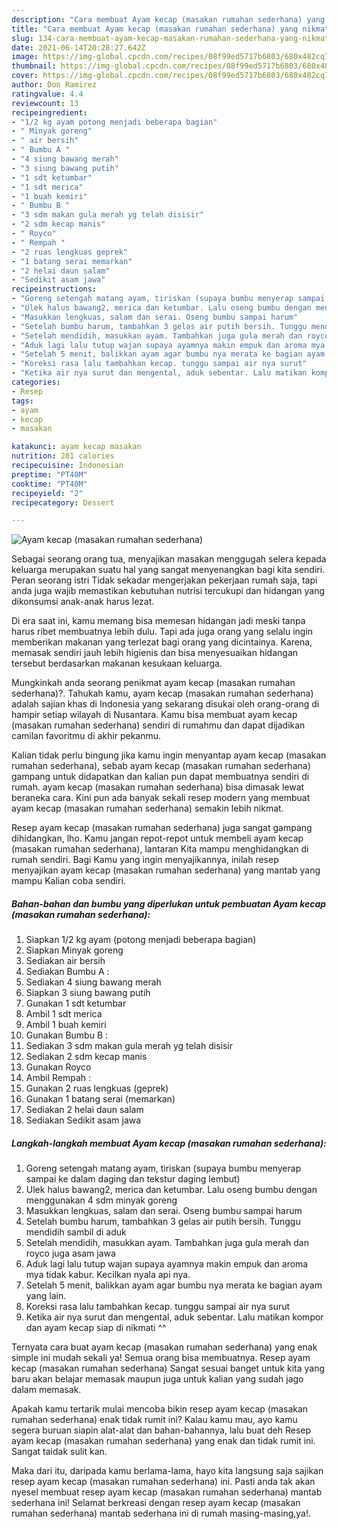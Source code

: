 ```yaml
---
description: "Cara membuat Ayam kecap (masakan rumahan sederhana) yang nikmat dan Mudah Dibuat"
title: "Cara membuat Ayam kecap (masakan rumahan sederhana) yang nikmat dan Mudah Dibuat"
slug: 134-cara-membuat-ayam-kecap-masakan-rumahan-sederhana-yang-nikmat-dan-mudah-dibuat
date: 2021-06-14T20:28:27.642Z
image: https://img-global.cpcdn.com/recipes/08f99ed5717b6803/680x482cq70/ayam-kecap-masakan-rumahan-sederhana-foto-resep-utama.jpg
thumbnail: https://img-global.cpcdn.com/recipes/08f99ed5717b6803/680x482cq70/ayam-kecap-masakan-rumahan-sederhana-foto-resep-utama.jpg
cover: https://img-global.cpcdn.com/recipes/08f99ed5717b6803/680x482cq70/ayam-kecap-masakan-rumahan-sederhana-foto-resep-utama.jpg
author: Don Ramirez
ratingvalue: 4.4
reviewcount: 13
recipeingredient:
- "1/2 kg ayam potong menjadi beberapa bagian"
- " Minyak goreng"
- " air bersih"
- " Bumbu A "
- "4 siung bawang merah"
- "3 siung bawang putih"
- "1 sdt ketumbar"
- "1 sdt merica"
- "1 buah kemiri"
- " Bumbu B "
- "3 sdm makan gula merah yg telah disisir"
- "2 sdm kecap manis"
- " Royco"
- " Rempah "
- "2 ruas lengkuas geprek"
- "1 batang serai memarkan"
- "2 helai daun salam"
- "Sedikit asam jawa"
recipeinstructions:
- "Goreng setengah matang ayam, tiriskan (supaya bumbu menyerap sampai ke dalam daging dan tekstur daging lembut)"
- "Ulek halus bawang2, merica dan ketumbar. Lalu oseng bumbu dengan menggunakan 4 sdm minyak goreng"
- "Masukkan lengkuas, salam dan serai. Oseng bumbu sampai harum"
- "Setelah bumbu harum, tambahkan 3 gelas air putih bersih. Tunggu mendidih sambil di aduk"
- "Setelah mendidih, masukkan ayam. Tambahkan juga gula merah dan royco juga asam jawa"
- "Aduk lagi lalu tutup wajan supaya ayamnya makin empuk dan aroma mya tidak kabur. Kecilkan nyala api nya."
- "Setelah 5 menit, balikkan ayam agar bumbu nya merata ke bagian ayam yang lain."
- "Koreksi rasa lalu tambahkan kecap. tunggu sampai air nya surut"
- "Ketika air nya surut dan mengental, aduk sebentar. Lalu matikan kompor dan ayam kecap siap di nikmati ^^"
categories:
- Resep
tags:
- ayam
- kecap
- masakan

katakunci: ayam kecap masakan 
nutrition: 201 calories
recipecuisine: Indonesian
preptime: "PT40M"
cooktime: "PT40M"
recipeyield: "2"
recipecategory: Dessert

---
```



![Ayam kecap (masakan rumahan sederhana)](https://img-global.cpcdn.com/recipes/08f99ed5717b6803/680x482cq70/ayam-kecap-masakan-rumahan-sederhana-foto-resep-utama.jpg)

Sebagai seorang orang tua, menyajikan masakan menggugah selera kepada keluarga merupakan suatu hal yang sangat menyenangkan bagi kita sendiri. Peran seorang istri Tidak sekadar mengerjakan pekerjaan rumah saja, tapi anda juga wajib memastikan kebutuhan nutrisi tercukupi dan hidangan yang dikonsumsi anak-anak harus lezat.

Di era  saat ini, kamu memang bisa memesan hidangan jadi meski tanpa harus ribet membuatnya lebih dulu. Tapi ada juga orang yang selalu ingin memberikan makanan yang terlezat bagi orang yang dicintainya. Karena, memasak sendiri jauh lebih higienis dan bisa menyesuaikan hidangan tersebut berdasarkan makanan kesukaan keluarga. 



Mungkinkah anda seorang penikmat ayam kecap (masakan rumahan sederhana)?. Tahukah kamu, ayam kecap (masakan rumahan sederhana) adalah sajian khas di Indonesia yang sekarang disukai oleh orang-orang di hampir setiap wilayah di Nusantara. Kamu bisa membuat ayam kecap (masakan rumahan sederhana) sendiri di rumahmu dan dapat dijadikan camilan favoritmu di akhir pekanmu.

Kalian tidak perlu bingung jika kamu ingin menyantap ayam kecap (masakan rumahan sederhana), sebab ayam kecap (masakan rumahan sederhana) gampang untuk didapatkan dan kalian pun dapat membuatnya sendiri di rumah. ayam kecap (masakan rumahan sederhana) bisa dimasak lewat beraneka cara. Kini pun ada banyak sekali resep modern yang membuat ayam kecap (masakan rumahan sederhana) semakin lebih nikmat.

Resep ayam kecap (masakan rumahan sederhana) juga sangat gampang dihidangkan, lho. Kamu jangan repot-repot untuk membeli ayam kecap (masakan rumahan sederhana), lantaran Kita mampu menghidangkan di rumah sendiri. Bagi Kamu yang ingin menyajikannya, inilah resep menyajikan ayam kecap (masakan rumahan sederhana) yang mantab yang mampu Kalian coba sendiri.

<!--inarticleads1-->

##### Bahan-bahan dan bumbu yang diperlukan untuk pembuatan Ayam kecap (masakan rumahan sederhana):

1. Siapkan 1/2 kg ayam (potong menjadi beberapa bagian)
1. Siapkan  Minyak goreng
1. Sediakan  air bersih
1. Sediakan  Bumbu A :
1. Sediakan 4 siung bawang merah
1. Siapkan 3 siung bawang putih
1. Gunakan 1 sdt ketumbar
1. Ambil 1 sdt merica
1. Ambil 1 buah kemiri
1. Gunakan  Bumbu B :
1. Sediakan 3 sdm makan gula merah yg telah disisir
1. Sediakan 2 sdm kecap manis
1. Gunakan  Royco
1. Ambil  Rempah :
1. Gunakan 2 ruas lengkuas (geprek)
1. Gunakan 1 batang serai (memarkan)
1. Sediakan 2 helai daun salam
1. Sediakan Sedikit asam jawa




<!--inarticleads2-->

##### Langkah-langkah membuat Ayam kecap (masakan rumahan sederhana):

1. Goreng setengah matang ayam, tiriskan (supaya bumbu menyerap sampai ke dalam daging dan tekstur daging lembut)
1. Ulek halus bawang2, merica dan ketumbar. Lalu oseng bumbu dengan menggunakan 4 sdm minyak goreng
1. Masukkan lengkuas, salam dan serai. Oseng bumbu sampai harum
1. Setelah bumbu harum, tambahkan 3 gelas air putih bersih. Tunggu mendidih sambil di aduk
1. Setelah mendidih, masukkan ayam. Tambahkan juga gula merah dan royco juga asam jawa
1. Aduk lagi lalu tutup wajan supaya ayamnya makin empuk dan aroma mya tidak kabur. Kecilkan nyala api nya.
1. Setelah 5 menit, balikkan ayam agar bumbu nya merata ke bagian ayam yang lain.
1. Koreksi rasa lalu tambahkan kecap. tunggu sampai air nya surut
1. Ketika air nya surut dan mengental, aduk sebentar. Lalu matikan kompor dan ayam kecap siap di nikmati ^^




Ternyata cara buat ayam kecap (masakan rumahan sederhana) yang enak simple ini mudah sekali ya! Semua orang bisa membuatnya. Resep ayam kecap (masakan rumahan sederhana) Sangat sesuai banget untuk kita yang baru akan belajar memasak maupun juga untuk kalian yang sudah jago dalam memasak.

Apakah kamu tertarik mulai mencoba bikin resep ayam kecap (masakan rumahan sederhana) enak tidak rumit ini? Kalau kamu mau, ayo kamu segera buruan siapin alat-alat dan bahan-bahannya, lalu buat deh Resep ayam kecap (masakan rumahan sederhana) yang enak dan tidak rumit ini. Sangat taidak sulit kan. 

Maka dari itu, daripada kamu berlama-lama, hayo kita langsung saja sajikan resep ayam kecap (masakan rumahan sederhana) ini. Pasti anda tak akan nyesel membuat resep ayam kecap (masakan rumahan sederhana) mantab sederhana ini! Selamat berkreasi dengan resep ayam kecap (masakan rumahan sederhana) mantab sederhana ini di rumah masing-masing,ya!.

